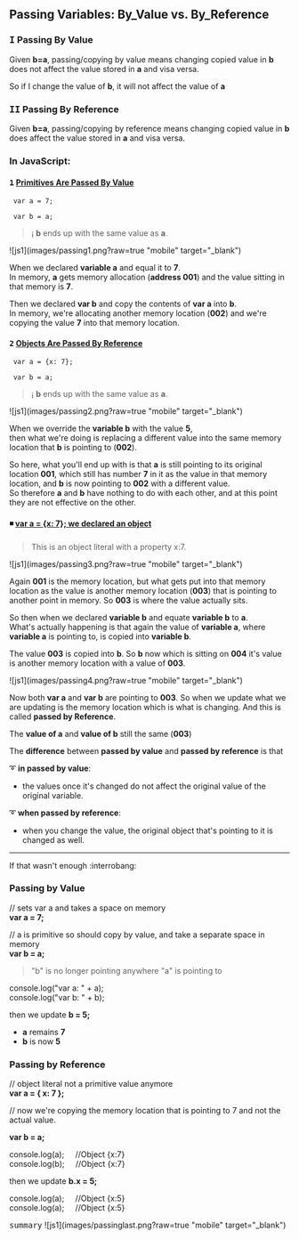 ## Passing Variables: By_Value vs. By_Reference
 
### <kbd>I</kbd> Passing By Value
Given <strong>b=a</strong>, passing/copying by value means changing
copied value in <strong>b</strong> does not affect the value stored
in <strong>a</strong> and visa versa.

So if I change the value of <strong>b</strong>, 
it will not affect the value of <strong>a</strong>

### <kbd>II</kbd> Passing By Reference

Given **b=a**, passing/copying by reference means
 changing copied value in **b** does affect the value
 stored in **a** and visa versa.

### In JavaScript:

#### <kbd>1</kbd> <u>Primitives Are Passed By Value</u>

     var a = 7;
     
     var b = a;
     
> &#161; **b** ends up with the same value as **a**.

 ![js1](images/passing1.png?raw=true "mobile" target="_blank")
 
 When we declared **variable a** and equal it to **7**.       
 In memory, **a** gets memory allocation (**address 001**) and the value 
 sitting in that memory is **7**.
     
 Then we declared **var b** and copy the contents of **var a** into **b**.   
 In memory, we're allocating another memory location (**002**) and 
 we're copying the value **7** into that memory location.
 
#### <kbd>2</kbd> <u>Objects Are Passed By Reference</u>


     var a = {x: 7};
     
     var b = a;
     
> &#161; **b** ends up with the same value as **a**.

 ![js1](images/passing2.png?raw=true "mobile" target="_blank") 
 

 When we override the **variable b** with the value **5**,   
 then what we're doing is replacing a different value into the 
 same memory location that **b** is pointing to (**002**).
 
 So here, what you'll end up with is that **a** is still pointing
 to its original location **001**, which still has number **7** in it as
 the value in that memory location, and **b** is now pointing to **002**
 with a different value.     
 So therefore **a** and **b** have nothing to do
 with each other, and at this point they are not effective on 
 the other.
 
 
####  :black_medium_small_square: <u>var a = {x: 7}; we declared an object</u>           
 
 
> This is an object literal with a property x:7.     
 
 ![js1](images/passing3.png?raw=true "mobile" target="_blank") 

 Again **001** is the memory location, but what gets put into that
 memory location as the value is another memory location (**003**)
 that is pointing to another point in memory. So **003** is where the
 value actually sits.
 
 So then when we declared **variable b** and equate **variable b** to **a**.   
 What's actually happening is that again the value of **variable a**,
 where **variable a** is pointing to, is copied into **variable b**.
 
 The value **003** is copied into **b**. So **b** now which is sitting on **004**
 it's value is another memory location with a value of **003**.
 
 ![js1](images/passing4.png?raw=true "mobile" target="_blank")
  
 Now both **var a** and **var b** are pointing to **003**. So when we update
 what we are updating is the memory location which is what
 is changing. And this is called **passed by Reference**.
 
 The **value of a** and **value of b** still the same (**003**)
 
 The **difference** between **passed by value** and **passed by reference**
 is that
 
 
:curly_loop: **in passed by value**:           
- the values once it's changed do not affect the original value of the original variable.

:curly_loop: **when passed by reference**:       
- when you change the value, the original object that's pointing to it is changed as well.



<hr>
If that wasn't enough   :interrobang:



### Passing by Value

// sets var a and takes a space on memory     
**var a = 7;**

// a is primitive so should copy by value, and take a
   separate space in memory   
**var b = a;**

> "b" is no longer pointing anywhere "a" is pointing to

console.log("var a: " + a);    
console.log("var b: " + b);   
  
then we update **b = 5;**

- **a** remains **7**
- **b** is now **5**

### Passing by Reference

// object literal not a primitive value anymore    
**var a = { x: 7 };**

// now we're copying the memory location that is pointing
   to 7 and not the actual value.
   
**var b = a;**

console.log(a);  &nbsp; &nbsp; //Object {x:7}  
console.log(b);  &nbsp; &nbsp; //Object {x:7}

then we update **b.x = 5;**

console.log(a); &nbsp; &nbsp; //Object {x:5}    
console.log(a); &nbsp; &nbsp; //Object {x:5} 




<kbd>summary</kbd>
![js1](images/passinglast.png?raw=true "mobile" target="_blank")
 
 



 
